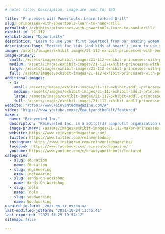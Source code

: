 ```yaml
---
# note: title, description, image are used for SEO

title: "Princesses with Powertools: Learn to Hand Drill"
slug: princesses-with-powertools-learn-to-hand-drill
permalink: /exhibits/princesses-with-powertools-learn-to-hand-drill/
exhibit-id: 21-112
exhibit-zone: "Opportunity"
description: "Learn to use your first powertool from our amazing women engineers dressed as princesses!"
description-long: "Perfect for kids (and kids at heart!) Learn to use your first powertool form our amazing women engineers dressed as princesses, and find out why #brilliantisbeautiful! You&#039;ll leave with a take-away souvenir constellation projct you made yourself!"
image: /assets/images/exhibit-images/21-112-exhibit-princesses-with-powertools-learn-to-hand-drill-make-cover-photo1-large.png
image-primary: 
  small: /assets/images/exhibit-images/21-112-exhibit-princesses-with-powertools-learn-to-hand-drill-make-cover-photo1-small.png
  medium: /assets/images/exhibit-images/21-112-exhibit-princesses-with-powertools-learn-to-hand-drill-make-cover-photo1-medium.png
  large: /assets/images/exhibit-images/21-112-exhibit-princesses-with-powertools-learn-to-hand-drill-make-cover-photo1-large.png
  full: /assets/images/exhibit-images/21-112-exhibit-princesses-with-powertools-learn-to-hand-drill-make-cover-photo1-full.png
additional-images: 
  - 1:
    small: /assets/images/exhibit-images/21-112-exhibit-addl1-princesses-with-powertools-learn-to-hand-drill-img-4926-small.jpg
    medium: /assets/images/exhibit-images/21-112-exhibit-addl1-princesses-with-powertools-learn-to-hand-drill-img-4926-medium.jpg
    large: /assets/images/exhibit-images/21-112-exhibit-addl1-princesses-with-powertools-learn-to-hand-drill-img-4926-large.jpg
    full: /assets/images/exhibit-images/21-112-exhibit-addl1-princesses-with-powertools-learn-to-hand-drill-img-4926-full.jpg
website: "https://www.reinventedmagazine.com/#"
video: "https://www.youtube.com/c/BeautyandtheBolt/featured"
maker: 
  name: "Reinvented Inc."
  description: "Reinvented Inc. is a 501(c)(3) nonprofit organization whose mission is to reinvent the general perception of women in STEM fields while inspiring interest in STEM for young women worldwide. We aspire to break barriers and aid the movement to get more girls involved in STEM, first through the creation of our print magazine (Reinvented Magazine), and now through our new in-person program, Princesses with Power Tools."
  image-primary: /assets/images/exhibit-images/21-112-maker-princesses-with-powertools-learn-to-hand-drill-snip-medium.PNG
  website: https://www.reinventedmagazine.com/
  twitter: https://www.twitter.com/reinventedmag
  instagram: https://www.instagram.com/reinventedmagazine/
  facebook: https://www.facebook.com/reinventedmagazine/
  youtube: https://www.youtube.com/c/beautyandthebolt/featured
categories: 
  - slug: education
    name: Education
  - slug: engineering
    name: Engineering
  - slug: hands-on-workshop
    name: Hands-On Workshop
  - slug: tools
    name: Tools
  - slug: woodworking
    name: Woodworking
created-jotform: "2021-08-31 09:54:42"
last-modified-jotform: "2021-10-24 11:45:41"
last-exported: "2021-10-29 19:54:12"
sitemap: false

---
```

